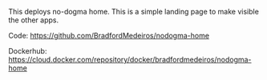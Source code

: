 This deploys no-dogma home. 
This is a simple landing page to make visible the other apps. 

Code:
https://github.com/BradfordMedeiros/nodogma-home

Dockerhub:
https://cloud.docker.com/repository/docker/bradfordmedeiros/nodogma-home

